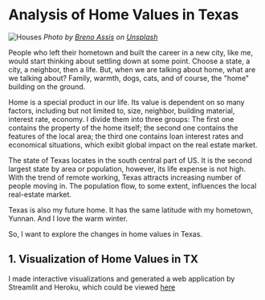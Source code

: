 # Analysis of Home Values in Texas

![Houses](https://github.com/BaiyanRen/real-estate-analysis/blob/main/Pictures/breno-assis-r3WAWU5Fi5Q-unsplash.jpeg)
*Photo by <a href="https://unsplash.com/@brenoassis?utm_source=unsplash&utm_medium=referral&utm_content=creditCopyText">Breno Assis</a> on <a href="/s/photos/house?utm_source=unsplash&utm_medium=referral&utm_content=creditCopyText">Unsplash</a>*

People who left their hometown and built the career in a new city, like me, would start thinking about settling down at some point. Choose a state, a city, a neighbor, then a life. But, when we are talking about home, what are we talking about? Family, warmth, dogs, cats, and of course, the "home" building on the ground. 

Home is a special product in our life. Its value is dependent on so many factors, including but not limited to, size, neighbor, building material, interest rate, economy. I divide them into three groups: The first one contains the property of the home itself; the second one contains the features of the local area; the third one contains loan interest rates and economical situations, which exibit global impact on the real estate market. 

The state of Texas locates in the south central part of US. It is the second largest state by area or population, however, its life expense is not high. With the trend of remote working, Texas attracts increasing number of people moving in. The population flow, to some extent, influences the local real-estate market. 

Texas is also my future home. It has the same latitude with my hometown, Yunnan. And I love the warm winter.

So, I want to explore the changes in home values in Texas.

## 1. Visualization of Home Values in TX

I made interactive visualizations and generated a web application by Streamlit and Heroku, which could be viewed [here](https://capstone-baiyan.herokuapp.com/)
